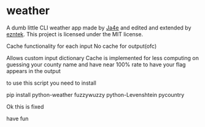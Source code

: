 # weather

A dumb little CLI weather app made by [Ja4e](https://github.com/Ja4e) and edited and extended by [ezntek](https://github.com/ezntek). This project is licensed under the MIT license.

Cache functionality for each input
No cache for output(ofc)

Allows custom input dictionary
Cache is implemented for less computing on guessing your county name and have near 100% rate to have your flag appears in the output


to use this script you need to install

pip install python-weather fuzzywuzzy python-Levenshtein pycountry

Ok this is fixed

have fun
